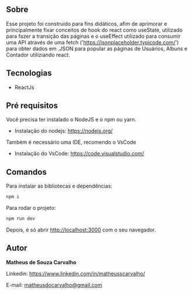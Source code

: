 ## Sobre

Esse projeto foi construído para fins didáticos, afim de aprimorar e principalmente fixar conceitos de hook do react como useState, utilizado para fazer a transição das páginas e o useEffect utilizado para consumir uma API através de uma fetch ('https://jsonplaceholder.typicode.com/') para obter dados em .JSON para popular as páginas de Usuários, Albuns e Contador utiliziando react.

## Tecnologias

- ReactJs 

## Pré requisitos

Você precisa ter instalado o NodeJS e o npm ou yarn.
- Instalação do nodejs: https://nodejs.org/

Também é necessário uma IDE, recomendo o VsCode
- Instalação do VsCode: https://code.visualstudio.com/

## Comandos

Para instalar as bibliotecas e dependências:

```bash
npm i
```

Para rodar o projeto:

```bash
npm run dev
```

Depois, é só abrir [http://localhost:3000](http://localhost:3000) com o seu navegador.


## Autor

<b>Matheus de Souza Carvalho</b>


Linkedin: 
https://www.linkedin.com/in/matheusscarvalho/


E-mail:
matheusdocarvalho@gmail.com
